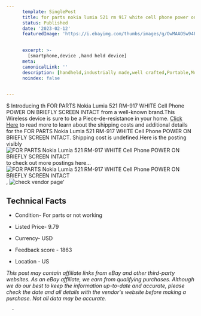 ```yaml
---
      template: SinglePost
      title: for parts nokia lumia 521 rm 917 white cell phone power on briefly screen intact
      status: Published
      date: '2023-02-12'
      featuredImage: 'https://i.ebayimg.com/thumbs/images/g/OwMAAOSw94Fj1pUu/s-l225.jpg'
       

      excerpt: >-
        [smartphone,device ,hand held device]
      meta:
      canonicalLink: ''
      description: [handheld,industrially made,well crafted,Portable,Mobile,Compact,Convenient,Lightweight,Maneuverable,Man-portable,Miniature,Carriable,Hand-held,Light,Holdable,Transportable,Mobile device,Pocket-sized,On-the-go,Wireless,Cordless,Compact size,Convenient size, smartphone,device ,hand held device]
      noindex: false
      

---
```

$
      Introducing th FOR PARTS Nokia Lumia 521 RM-917 WHITE Cell Phone POWER ON BRIEFLY SCREEN INTACT from a well-known brand.This Wireless device  is sure to be a Piece-de-resistance in your home. [Click Here](https://www.ebay.com/itm/275652938420?hash=item402e320ab4%3Ag%3AOwMAAOSw94Fj1pUu&mkevt=1&mkcid=1&mkrid=711-53200-19255-0&campid=%253CePNCampaignId%253E&customid=%253CreferenceId%253E&toolid=10049) to read more to learn about the shipping costs and additional details for the FOR PARTS Nokia Lumia 521 RM-917 WHITE Cell Phone POWER ON BRIEFLY SCREEN INTACT. Shipping cost is undefined.Here is the posting visibly ![FOR PARTS Nokia Lumia 521 RM-917 WHITE Cell Phone POWER ON BRIEFLY SCREEN INTACT](https://i.ebayimg.com/thumbs/images/g/OwMAAOSw94Fj1pUu/s-l225.jpg) to check out more postings here... ![FOR PARTS Nokia Lumia 521 RM-917 WHITE Cell Phone POWER ON BRIEFLY SCREEN INTACT](https://i.ebayimg.com/images/g/OwMAAOSw94Fj1pUu/s-l1200.jpg), ![check vendor page](https://origin-galleryplus.ebayimg.com/ws/web/275652938420_2_0_1/225x225.jpg,https://origin-galleryplus.ebayimg.com/ws/web/275652938420_3_0_1/225x225.jpg,https://origin-galleryplus.ebayimg.com/ws/web/275652938420_4_0_1/225x225.jpg,https://origin-galleryplus.ebayimg.com/ws/web/275652938420_5_0_1/225x225.jpg,https://origin-galleryplus.ebayimg.com/ws/web/275652938420_6_0_1/225x225.jpg,https://origin-galleryplus.ebayimg.com/ws/web/275652938420_7_0_1/225x225.jpg,https://origin-galleryplus.ebayimg.com/ws/web/275652938420_8_0_1/225x225.jpg,https://origin-galleryplus.ebayimg.com/ws/web/275652938420_9_0_1/225x225.jpg,https://origin-galleryplus.ebayimg.com/ws/web/275652938420_10_0_1/225x225.jpg,https://origin-galleryplus.ebayimg.com/ws/web/275652938420_11_0_1/225x225.jpg,https://origin-galleryplus.ebayimg.com/ws/web/275652938420_12_0_1/225x225.jpg,https://origin-galleryplus.ebayimg.com/ws/web/275652938420_13_0_1/225x225.jpg,https://origin-galleryplus.ebayimg.com/ws/web/275652938420_14_0_1/225x225.jpg)'

      

 ## Technical Facts 



     
      

 - Condition- For parts or not working 


      

 - Listed Price- 9.79 


      

 - Currency- USD 


      

 - Feedback score - 1863 


      

 - Location - US 


      
      

 *_This post may contain affiliate links from eBay and other third-party websites. As an eBay affiliate, we earn from qualifying purchases. Although we do our best to keep the information up-to-date and accurate, please check the date and all details with the vendor's website before making a purchase. Not all data may be accurate._*




      -
